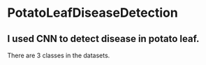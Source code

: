 # PotatoLeafDiseaseDetection

## I used CNN to detect disease in potato leaf.

There are 3 classes in the datasets.
